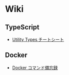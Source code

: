 # Wiki

## TypeScript

- [Utility Types チートシート](ts/utility_types.md)

## Docker

- [Docker コマンド備忘録](docker/commands.md)
